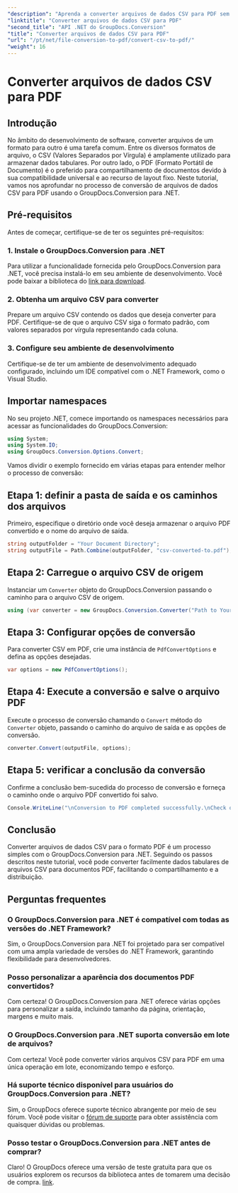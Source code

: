 ```yaml
---
"description": "Aprenda a converter arquivos de dados CSV para PDF sem esforço usando o GroupDocs.Conversion para .NET. Siga nosso guia passo a passo."
"linktitle": "Converter arquivos de dados CSV para PDF"
"second_title": "API .NET do GroupDocs.Conversion"
"title": "Converter arquivos de dados CSV para PDF"
"url": "/pt/net/file-conversion-to-pdf/convert-csv-to-pdf/"
"weight": 16
---
```


# Converter arquivos de dados CSV para PDF

## Introdução
No âmbito do desenvolvimento de software, converter arquivos de um formato para outro é uma tarefa comum. Entre os diversos formatos de arquivo, o CSV (Valores Separados por Vírgula) é amplamente utilizado para armazenar dados tabulares. Por outro lado, o PDF (Formato Portátil de Documento) é o preferido para compartilhamento de documentos devido à sua compatibilidade universal e ao recurso de layout fixo. Neste tutorial, vamos nos aprofundar no processo de conversão de arquivos de dados CSV para PDF usando o GroupDocs.Conversion para .NET.
## Pré-requisitos
Antes de começar, certifique-se de ter os seguintes pré-requisitos:
### 1. Instale o GroupDocs.Conversion para .NET
Para utilizar a funcionalidade fornecida pelo GroupDocs.Conversion para .NET, você precisa instalá-lo em seu ambiente de desenvolvimento. Você pode baixar a biblioteca do [link para download](https://releases.groupdocs.com/conversion/net/).
### 2. Obtenha um arquivo CSV para converter
Prepare um arquivo CSV contendo os dados que deseja converter para PDF. Certifique-se de que o arquivo CSV siga o formato padrão, com valores separados por vírgula representando cada coluna.
### 3. Configure seu ambiente de desenvolvimento
Certifique-se de ter um ambiente de desenvolvimento adequado configurado, incluindo um IDE compatível com o .NET Framework, como o Visual Studio.

## Importar namespaces
No seu projeto .NET, comece importando os namespaces necessários para acessar as funcionalidades do GroupDocs.Conversion:
```csharp
using System;
using System.IO;
using GroupDocs.Conversion.Options.Convert;
```

Vamos dividir o exemplo fornecido em várias etapas para entender melhor o processo de conversão:
## Etapa 1: definir a pasta de saída e os caminhos dos arquivos
Primeiro, especifique o diretório onde você deseja armazenar o arquivo PDF convertido e o nome do arquivo de saída.
```csharp
string outputFolder = "Your Document Directory";
string outputFile = Path.Combine(outputFolder, "csv-converted-to.pdf");
```
## Etapa 2: Carregue o arquivo CSV de origem
Instanciar um `Converter` objeto do GroupDocs.Conversion passando o caminho para o arquivo CSV de origem.
```csharp
using (var converter = new GroupDocs.Conversion.Converter("Path to Your CSV File"))
```
## Etapa 3: Configurar opções de conversão
Para converter CSV em PDF, crie uma instância de `PdfConvertOptions` e defina as opções desejadas.
```csharp
var options = new PdfConvertOptions();
```
## Etapa 4: Execute a conversão e salve o arquivo PDF
Execute o processo de conversão chamando o `Convert` método do `Converter` objeto, passando o caminho do arquivo de saída e as opções de conversão.
```csharp
converter.Convert(outputFile, options);
```
## Etapa 5: verificar a conclusão da conversão
Confirme a conclusão bem-sucedida do processo de conversão e forneça o caminho onde o arquivo PDF convertido foi salvo.
```csharp
Console.WriteLine("\nConversion to PDF completed successfully.\nCheck output in {0}", outputFolder);
```

## Conclusão
Converter arquivos de dados CSV para o formato PDF é um processo simples com o GroupDocs.Conversion para .NET. Seguindo os passos descritos neste tutorial, você pode converter facilmente dados tabulares de arquivos CSV para documentos PDF, facilitando o compartilhamento e a distribuição.
## Perguntas frequentes
### O GroupDocs.Conversion para .NET é compatível com todas as versões do .NET Framework?
Sim, o GroupDocs.Conversion para .NET foi projetado para ser compatível com uma ampla variedade de versões do .NET Framework, garantindo flexibilidade para desenvolvedores.
### Posso personalizar a aparência dos documentos PDF convertidos?
Com certeza! O GroupDocs.Conversion para .NET oferece várias opções para personalizar a saída, incluindo tamanho da página, orientação, margens e muito mais.
### O GroupDocs.Conversion para .NET suporta conversão em lote de arquivos?
Com certeza! Você pode converter vários arquivos CSV para PDF em uma única operação em lote, economizando tempo e esforço.
### Há suporte técnico disponível para usuários do GroupDocs.Conversion para .NET?
Sim, o GroupDocs oferece suporte técnico abrangente por meio de seu fórum. Você pode visitar o [fórum de suporte](https://forum.groupdocs.com/c/conversion/11) para obter assistência com quaisquer dúvidas ou problemas.
### Posso testar o GroupDocs.Conversion para .NET antes de comprar?
Claro! O GroupDocs oferece uma versão de teste gratuita para que os usuários explorem os recursos da biblioteca antes de tomarem uma decisão de compra. [link](https://releases.groupdocs.com/conversion/net/).